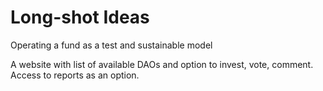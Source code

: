 # Long-shot Ideas

Operating a fund as a test and sustainable model

A website with list of available DAOs and option to invest, vote, comment. Access to reports as an option.

